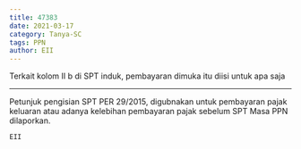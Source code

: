 ```yaml
---
title: 47383
date: 2021-03-17
category: Tanya-SC
tags: PPN
author: EII
---
```


Terkait kolom II b di SPT induk, pembayaran dimuka itu diisi untuk apa saja

---

Petunjuk pengisian SPT PER 29/2015, digubnakan untuk pembayaran pajak keluaran atau adanya kelebihan pembayaran pajak sebelum SPT Masa PPN dilaporkan.

`EII`
